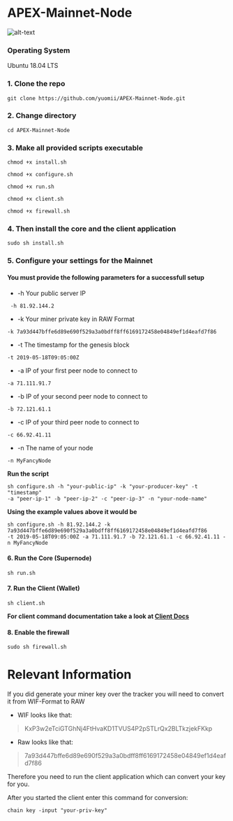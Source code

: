 # APEX-Mainnet-Node

![alt-text](https://miro.medium.com/max/700/1*ISLOhsfWNQ6zMRg-vvSX0g.png)

### Operating System
Ubuntu 18.04 LTS

### 1. Clone the repo
```console
git clone https://github.com/yuomii/APEX-Mainnet-Node.git
```

### 2. Change directory
```console
cd APEX-Mainnet-Node
```

### 3. Make all provided scripts executable
```console
chmod +x install.sh
```
```console
chmod +x configure.sh
```
```console
chmod +x run.sh
```
```console
chmod +x client.sh
```
```console
chmod +x firewall.sh
```

### 4. Then install the core and the client application
```console
sudo sh install.sh
```

### 5. Configure your settings for the Mainnet
#### You must provide the following parameters for a successfull setup
* -h Your public server IP 
```console
 -h 81.92.144.2
 ```
* -k Your miner private key in RAW Format
```console
-k 7a93d447bffe6d89e690f529a3a0bdff8ff6169172458e04849ef1d4eafd7f86
```
* -t The timestamp for the genesis block
```console
-t 2019-05-18T09:05:00Z
```
* -a IP of your first peer node to connect to
```console
-a 71.111.91.7
```
* -b IP of your second peer node to connect to
```console
-b 72.121.61.1
```
* -c IP of your third peer node to connect to
```console
-c 66.92.41.11
```
* -n The name of your node
```console
-n MyFancyNode
```
**Run the script**
```console
sh configure.sh -h "your-public-ip" -k "your-producer-key" -t "timestamp" 
-a "peer-ip-1" -b "peer-ip-2" -c "peer-ip-3" -n "your-node-name"
```
**Using the example values above it would be**
```console
sh configure.sh -h 81.92.144.2 -k 7a93d447bffe6d89e690f529a3a0bdff8ff6169172458e04849ef1d4eafd7f86 
-t 2019-05-18T09:05:00Z -a 71.111.91.7 -b 72.121.61.1 -c 66.92.41.11 -n MyFancyNode
```

#### 6. Run the Core (Supernode)
```console
sh run.sh
```

#### 7. Run the Client (Wallet)
```console
sh client.sh
```
**For client command documentation take a look at [Client Docs](https://github.com/APEX-Network/APEX-Blockchain-CLI/blob/dev/CLI%20commands.md)**

#### 8. Enable the firewall
```console
sudo sh firewall.sh
```

# Relevant Information
If you did generate your miner key over the tracker you will need to convert it from WIF-Format to RAW
* WIF looks like that:
> KxP3w2eTciGTGhNj4FtHvaKD1TVUS4P2pSTLrQx2BLTkzjekFKkp

* Raw looks like that:
> 7a93d447bffe6d89e690f529a3a0bdff8ff6169172458e04849ef1d4eafd7f86

Therefore you need to run the client application which can convert your key for you.

After you started the client enter this command for conversion:
```console
chain key -input "your-priv-key"
```
